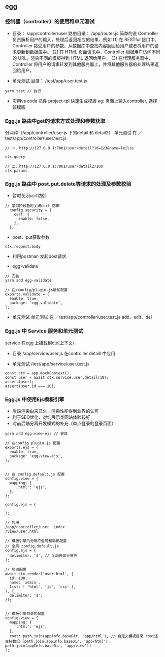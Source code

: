 ## egg

### 控制器（controller）的使用和单元测试
- 目录： /app/controller/user
路由目录： /app/router.js
简单的说 Controller 负责解析用户的输入，处理后返回相应的结果，例如
(1) 在 RESTful 接口中，Controller 接受用户的参数，从数据库中查找内容返回给用户或者将用户的请求更新到数据库中。
(2) 在 HTML 页面请求中，Controller 根据用户访问不同的 URL，渲染不同的模板得到 HTML 返回给用户。
(3) 在代理服务器中，Controller 将用户的请求转发到其他服务器上，并将其他服务器的处理结果返回给用户。

- 单元测试
目录： /test/app/user.test.js
```
yarn test // 执行
```

- 实用vs code 插件 project-tpl
快速生成模版 
eg: 页面上输入controller, 选择该模版

### Egg.js 路由中get的请求方式处理和参数获取
分两种（/app/controller/user.js 下的detail 和 detail2）
单元测试 在 ／test/app/controller/user.test.js
```
// 一、http://127.0.0.1:7001/user/detail?id=123&name=leilie

ctx.query

// 二、http://127.0.0.1:7001/user/detail2/100
ctx.params
```

### Egg.js 路由中 post.put.delete等请求的处理及参数校验
- 暂时关闭csrf防御
```
// 学习阶段暂时关闭csrf 防御
  config.security = {
    csrf: {
      enable: false,
    },
  };
```

- post、put获取参数
```
ctx.request.body
```

- 利用postman 发起post请求

- egg-validate

```
// 安装
yarn add egg-validate

// 在/config/plugin.js增加配置
exports.validate = {
  enable: true,
  package: 'egg-validate',
};
```
- 单元测试
单元测试 在 ／test/app/controller/user.test.js 
add、edit、del


### Egg.js 中 Service 服务和单元测试
service 在egg 上挂载到ctx(上下文)

- 目录
/app/service/user.js 在controller detaill 中应用

- 单元测试
/test/app/service/user.test.js
```
const ctx = app.mockContext();
const user = await ctx.service.user.detail(10);
assert(user);
assert(user.id === 10);
```

### Egg.js 中使用Ejs模板引擎
- 后端渲染由来已久，渲染性能得到业界的认可
- 利于SEO优化，对纯展示类网站体验较好
- 对前后端分离开发模式的补充（单点登录的登录页面）

```
yarn add egg-view-ejs // 安装

// 在config plugin.js 配置
exports.ejs = {
  enable: true,
  package: 'egg-view-ejs',
};


// 在 config.default.js 配置
config.view = {
  mapping: {
    '.html': 'ejs',
  },
};

config.ejs = {

};

// 应用 
/app/controller/user  index
/view/user.html

// 模板引擎的分隔符全局和局部配置
// 全局 config.default.js
config.ejs = {
  delimiter: '$', // 全局修改分隔符
};

// 局部配置
await ctx.render('user.html', {
  id: 100,
  name: 'admin',
  list: [ 'html', 'js', 'css' ],
}, {
  delimiter: '$',
});


// 模板引擎目录的配置
config.view = {
  mapping: {
    '.html': 'ejs',
  },
  root: path.join(appInfo.baseDir, 'app/html'), // 自定义模板目录 root还支持数组 [path.join(appInfo.baseDir, 'app/html'), path.join(appInfo.baseDir, 'app/view')]
};

```



